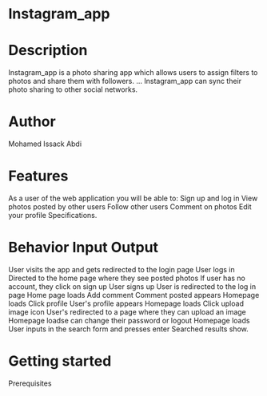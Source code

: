 # Instagram_app
# Description
Instagram_app is a photo sharing app which allows users to assign filters to photos and share them with followers. ... 
Instagram_app can sync their photo sharing to other social networks.

# Author
Mohamed Issack Abdi
# Features
As a user of the web application you will be able to:
Sign up and log in
View photos posted by other users
Follow other users
Comment on photos
Edit your profile
Specifications.

# Behavior	Input	Output
User visits the app and gets redirected to the login page
User logs in	Directed to the home page where they see posted photos
If user has no account, they click on sign up	User signs up	User is redirected 
to the log in page
Home page loads	Add comment	Comment 
posted appears
Homepage loads	Click profile	User's profile appears
Homepage loads	Click upload image icon	User's redirected to a page where they can upload an image
Homepage loadse can change their password or logout Homepage loads	User inputs in the search form and presses enter	Searched results show.

# Getting started
Prerequisites

